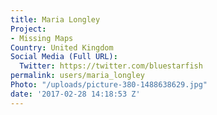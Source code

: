 ```yaml
---
title: Maria Longley
Project:
- Missing Maps
Country: United Kingdom
Social Media (Full URL):
  Twitter: https://twitter.com/bluestarfish
permalink: users/maria_longley
Photo: "/uploads/picture-380-1488638629.jpg"
date: '2017-02-28 14:18:53 Z'
---
```


